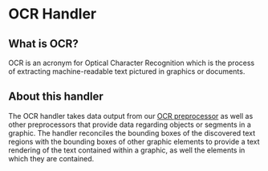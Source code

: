 # OCR Handler
## What is OCR?
OCR is an acronym for Optical Character Recognition which is the process of extracting machine-readable text pictured in graphics or documents.
## About this handler
The OCR handler takes data output from our [OCR preprocessor](https://github.com/Shared-Reality-Lab/IMAGE-server/tree/main/preprocessors/ocr) 
as well as other preprocessors that provide data regarding objects or segments in a graphic. The handler reconciles the bounding boxes of the discovered
text regions with the bounding boxes of other graphic elements to provide a text rendering of the text contained within a graphic, as well the elements
in which they are contained.

